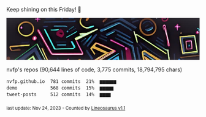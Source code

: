 Keep shining on this Friday! 🌷

![banner](https://github.com/nvfp/nvfp/raw/main/assets/banner.jpg)

nvfp's repos (90,644 lines of code, 3,775 commits, 18,794,795 chars)

```txt
nvfp.github.io  781 commits  21%  ▆▆▆▆▆▆
demo            568 commits  15%  ▆▆▆▆▆
tweet-posts     512 commits  14%  ▆▆▆▆
```

<sub>last update: Nov 24, 2023 - Counted by [Lineosaurus v1.1](https://github.com/Lineosaurus/Lineosaurus)</sub>